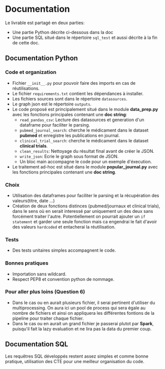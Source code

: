 # Documentation

Le livrable est partagé en deux parties:
* Une partie Python décrite ci-dessous dans la doc
* Une partie SQL situé dans le répertoire `sql_test` et aussi décrite à la fin de cette doc.

## Documentation Python

### Code et organization
* Fichier `__init__.py` pour pouvoir faire des imports en cas de réutilisations.
* Le fichier `requirements.txt` contient les dépendances à installer.
* Les fichiers sources sont dans le répertoire `datasources`.
* Le graph json est le répertoire `outputs`.
* Le code proposé est principalement situé dans le module **data_prep.py** avec les fonctions principales contenant une **doc string**:
    * `read_pandas_csv`: Lecture des datasources et generation d'un dataframe pour faciliter le parsing.
    * `pubmed_journal_search`: cherche le médicament dans le dataset **pubmed** et enregistre les publications en journal.
    * `clinical_trial_search`: cherche le médicament dans le dataset **clinical trials**.
    * `clean_results`: Nettoyage du résultat final avant de créer le JSON.
    * `write_json`: Ecrie le graph sous format de JSON.
    * Un bloc main accompagne le code pour un exemple d'éxecution.
* Le traitement ad-hoc est situé dans le module **popular_journal.py** avec les fonctions principales contenant une **doc string**.

### Choix
* Utilisation des dataframes pour faciliter le parsing et la récupération des valeurs(titre, date ...)
* Création de deux fonctions distinces (pubmed/journaux et clinical trials), dans le sens où en serait interessé par uniquement un des deux sans forcément traiter l'autre. Potentiellement on pourrait ajouter un `if statement` et garder une seule fonction mais ca engendrai le fait d'avoir des valeurs `hardcoded` et entacherai la réutilisation.


### Tests
* Des tests unitaires simples accompagnent le code.


### Bonnes pratiques
* Importation sans wildcard.
* Respect PEP8 et convention python de nommage.

### Pour aller plus loins (Question 6)
* Dans le cas ou en aurait plusieurs fichier, il serai pertinent d'utiliser du multiprocessing. On aura ici un pool de process qui sera égale au nombre de fichiers et ainsi on appliquera les différentes fontions de la pipeline pour traiter chaque fichier.
* Dans le cas ou en aurait un grand fichier je passerai plutot par **Spark**, puisqu'il fait la lazy evaluation et ne lira pas la data du premier coup.


## Documentation SQL

Les requêtres SQL développés restent assez simples et comme bonne pratique, utilisation des CTE pour une meilleur organisation du code.